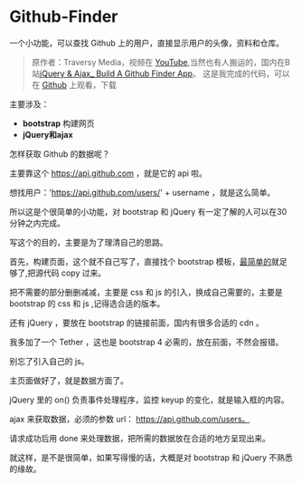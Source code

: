 # Github-Finder

一个小功能，可以查找 Github 上的用户，直接显示用户的头像，资料和仓库。

> 原作者：Traversy Media，视频在 [YouTube](https://www.youtube.com/watch?v=lIKrfLWNsUI),当然也有人搬运的，国内在B站[jQuery & Ajax_ Build A Github Finder App](http://www.bilibili.com/video/av8235835/)。
> 这是我完成的代码，可以在 [Github](https://github.com/Artila/Github-Finder) 上观看，下载

主要涉及：
- **bootstrap** 构建网页
- **jQuery和ajax**

怎样获取 Github 的数据呢？

主要靠这个 https://api.github.com ，就是它的 api 啦。

想找用户：'https://api.github.com/users/' + username ，就是这么简单。

所以这是个很简单的小功能，对 bootstrap 和 jQuery 有一定了解的人可以在30分钟之内完成。

写这个的目的，主要是为了理清自己的思路。

首先，构建页面，这个就不自己写了，直接找个 bootstrap 模板，[最简单的](http://getbootstrap.com/examples/starter-template/)就足够了,把源代码 copy 过来。

把不需要的部分删删减减，主要是 css 和 js 的引入，换成自己需要的，主要是 bootstrap 的 css 和 js ,记得选合适的版本。

还有 jQuery ，要放在  bootstrap 的链接前面，国内有很多合适的 cdn 。

我多加了一个 Tether ，这也是   bootstrap 4 必需的，放在前面，不然会报错。

别忘了引入自己的 js。

主页面做好了，就是数据方面了。

jQuery 里的 on() 负责事件处理程序，监控 keyup 的变化，就是输入框的内容。

ajax 来获取数据，必须的参数 url：  https://api.github.com/users。

请求成功后用 done 来处理数据，把所需的数据放在合适的地方呈现出来。

就这样，是不是很简单，如果写得慢的话，大概是对 bootstrap 和 jQuery 不熟悉的缘故。

